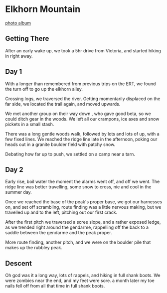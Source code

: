 # Elkhorn Mountain
[photo album](https://photos.app.goo.gl/Aci2EfPtyfxPxd9e9)

## Getting There
After an early wake up, we took a 5hr drive from Victoria, and started hiking in right away.

## Day 1
With a longer than remembered from previous trips on the ERT, we found the turn off to go up the elkhorn alley.

Crossing logs, we traversed the river. Getting momentarily displaced on the far side, we located the trail again, and moved upwards.

We met another group on their way down <trip report here>, who gave good beta, so we could ditch gear in the woods.
We left all our crampons, ice axes and snow pickets in a small stash.

There was a long gentle woods walk, followed by lots and lots of up, with a few fixed lines. We reached the ridge line late in the afternoon,
poking our heads out in a granite boulder field with patchy snow.

Debating how far up to push, we settled on a camp near a tarn.

## Day 2
Early rise, boil water the moment the alarms went off, and off we went. The ridge line was better travelling, some snow to cross, nie and cool in the summer day.

Once we reached the base of the peak's proper base, we got our harnesses on, and set off scrambling, route finding was a little nervous making, but we travelled up and to the left, pitching out our first crack.

After the first pitch we traversed a scree slope, and a rather exposed ledge, as we trended right around the gendarme, rappelling off the back to a saddle between the gendarme and the peak proper.

More route finding, another pitch, and we were on the boulder pile that makes up the rubbley peak.

## Descent
Oh god was it a long way, lots of rappels, and hiking in full shank boots. We were zombies near the end, and my feet were sore. a month later my toe nails fell off from all that time in full shank boots.
